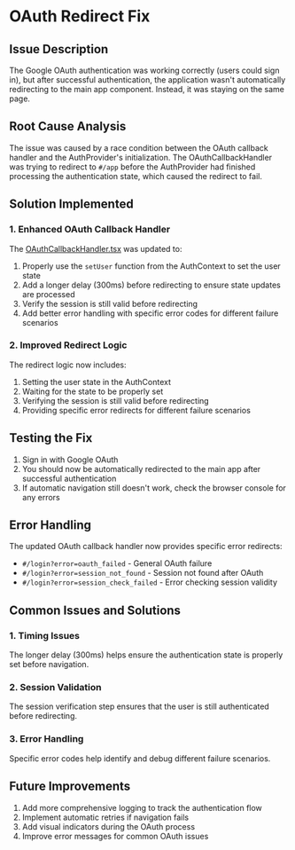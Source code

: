 # OAuth Redirect Fix

## Issue Description

The Google OAuth authentication was working correctly (users could sign in), but after successful authentication, the application wasn't automatically redirecting to the main app component. Instead, it was staying on the same page.

## Root Cause Analysis

The issue was caused by a race condition between the OAuth callback handler and the AuthProvider's initialization. The OAuthCallbackHandler was trying to redirect to `#/app` before the AuthProvider had finished processing the authentication state, which caused the redirect to fail.

## Solution Implemented

### 1. Enhanced OAuth Callback Handler

The [OAuthCallbackHandler.tsx](file:///c%3A/Users/welcome/Desktop/StartupValueSimulator/startup-simulator-next/src/components/OAuthCallbackHandler.tsx) was updated to:

1. Properly use the `setUser` function from the AuthContext to set the user state
2. Add a longer delay (300ms) before redirecting to ensure state updates are processed
3. Verify the session is still valid before redirecting
4. Add better error handling with specific error codes for different failure scenarios

### 2. Improved Redirect Logic

The redirect logic now includes:

1. Setting the user state in the AuthContext
2. Waiting for the state to be properly set
3. Verifying the session is still valid before redirecting
4. Providing specific error redirects for different failure scenarios

## Testing the Fix

1. Sign in with Google OAuth
2. You should now be automatically redirected to the main app after successful authentication
3. If automatic navigation still doesn't work, check the browser console for any errors

## Error Handling

The updated OAuth callback handler now provides specific error redirects:

- `#/login?error=oauth_failed` - General OAuth failure
- `#/login?error=session_not_found` - Session not found after OAuth
- `#/login?error=session_check_failed` - Error checking session validity

## Common Issues and Solutions

### 1. Timing Issues

The longer delay (300ms) helps ensure the authentication state is properly set before navigation.

### 2. Session Validation

The session verification step ensures that the user is still authenticated before redirecting.

### 3. Error Handling

Specific error codes help identify and debug different failure scenarios.

## Future Improvements

1. Add more comprehensive logging to track the authentication flow
2. Implement automatic retries if navigation fails
3. Add visual indicators during the OAuth process
4. Improve error messages for common OAuth issues
